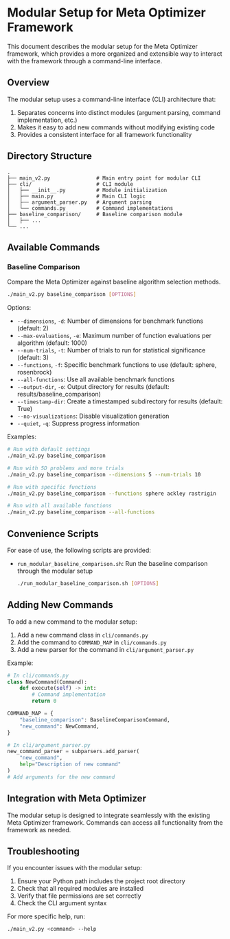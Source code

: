 # Modular Setup for Meta Optimizer Framework

This document describes the modular setup for the Meta Optimizer framework, which provides a more organized and extensible way to interact with the framework through a command-line interface.

## Overview

The modular setup uses a command-line interface (CLI) architecture that:

1. Separates concerns into distinct modules (argument parsing, command implementation, etc.)
2. Makes it easy to add new commands without modifying existing code
3. Provides a consistent interface for all framework functionality

## Directory Structure

```
.
├── main_v2.py               # Main entry point for modular CLI
├── cli/                     # CLI module
│   ├── __init__.py          # Module initialization
│   ├── main.py              # Main CLI logic
│   ├── argument_parser.py   # Argument parsing
│   └── commands.py          # Command implementations
├── baseline_comparison/     # Baseline comparison module
│   ├── ...
└── ...
```

## Available Commands

### Baseline Comparison

Compare the Meta Optimizer against baseline algorithm selection methods.

```bash
./main_v2.py baseline_comparison [OPTIONS]
```

Options:
- `--dimensions`, `-d`: Number of dimensions for benchmark functions (default: 2)
- `--max-evaluations`, `-e`: Maximum number of function evaluations per algorithm (default: 1000)
- `--num-trials`, `-t`: Number of trials to run for statistical significance (default: 3)
- `--functions`, `-f`: Specific benchmark functions to use (default: sphere, rosenbrock)
- `--all-functions`: Use all available benchmark functions
- `--output-dir`, `-o`: Output directory for results (default: results/baseline_comparison)
- `--timestamp-dir`: Create a timestamped subdirectory for results (default: True)
- `--no-visualizations`: Disable visualization generation
- `--quiet`, `-q`: Suppress progress information

Examples:

```bash
# Run with default settings
./main_v2.py baseline_comparison

# Run with 5D problems and more trials
./main_v2.py baseline_comparison --dimensions 5 --num-trials 10

# Run with specific functions
./main_v2.py baseline_comparison --functions sphere ackley rastrigin

# Run with all available functions
./main_v2.py baseline_comparison --all-functions
```

## Convenience Scripts

For ease of use, the following scripts are provided:

- `run_modular_baseline_comparison.sh`: Run the baseline comparison through the modular setup
  ```bash
  ./run_modular_baseline_comparison.sh [OPTIONS]
  ```

## Adding New Commands

To add a new command to the modular setup:

1. Add a new command class in `cli/commands.py`
2. Add the command to `COMMAND_MAP` in `cli/commands.py`
3. Add a new parser for the command in `cli/argument_parser.py`

Example:

```python
# In cli/commands.py
class NewCommand(Command):
    def execute(self) -> int:
        # Command implementation
        return 0

COMMAND_MAP = {
    "baseline_comparison": BaselineComparisonCommand,
    "new_command": NewCommand,
}

# In cli/argument_parser.py
new_command_parser = subparsers.add_parser(
    "new_command",
    help="Description of new command"
)
# Add arguments for the new command
```

## Integration with Meta Optimizer

The modular setup is designed to integrate seamlessly with the existing Meta Optimizer framework. Commands can access all functionality from the framework as needed.

## Troubleshooting

If you encounter issues with the modular setup:

1. Ensure your Python path includes the project root directory
2. Check that all required modules are installed
3. Verify that file permissions are set correctly
4. Check the CLI argument syntax

For more specific help, run:

```bash
./main_v2.py <command> --help
``` 